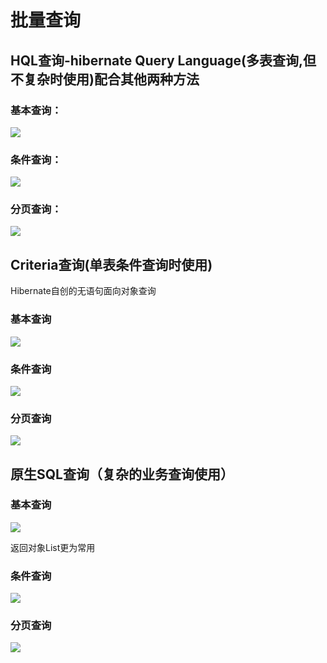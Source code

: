 # 批量查询

## HQL查询-hibernate Query Language\(多表查询,但不复杂时使用\)配合其他两种方法

### 基本查询：

![](../../../.gitbook/assets/image%20%2830%29.png)

### 条件查询：

![](../../../.gitbook/assets/image%20%28191%29.png)

### 分页查询：

![](../../../.gitbook/assets/image%20%28217%29.png)

## Criteria查询\(单表条件查询时使用\)

Hibernate自创的无语句面向对象查询

### 基本查询

![](../../../.gitbook/assets/image%20%28102%29.png)

### 条件查询

![](../../../.gitbook/assets/image%20%28124%29.png)

### 分页查询

![](../../../.gitbook/assets/image%20%2888%29.png)

## 原生SQL查询（复杂的业务查询使用）

### 基本查询

![](../../../.gitbook/assets/image%20%28134%29.png)

返回对象List更为常用

### 条件查询

![](../../../.gitbook/assets/image%20%2891%29.png)

### 分页查询

![](../../../.gitbook/assets/image%20%2850%29.png)



